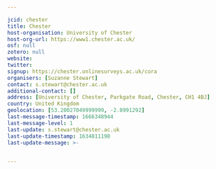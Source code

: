 ```yaml
---

jcid: chester
title: Chester
host-organisation: University of Chester
host-org-url: https://www1.chester.ac.uk/
osf: null
zotero: null
website: 
twitter: 
signup: https://chester.onlinesurveys.ac.uk/cora
organisers: [Suzanne Stewart]
contact: s.stewart@chester.ac.uk
additional-contact: []
address: [University of Chester, Parkgate Road, Chester, CH1 4BJ]
country: United Kingdom
geolocation: [53.20027049999999, -2.8991292]
last-message-timestamp: 1666348944
last-message-level: 1
last-update: s.stewart@chester.ac.uk
last-update-timestamp: 1634811198
last-update-message: >-
  

---
```



